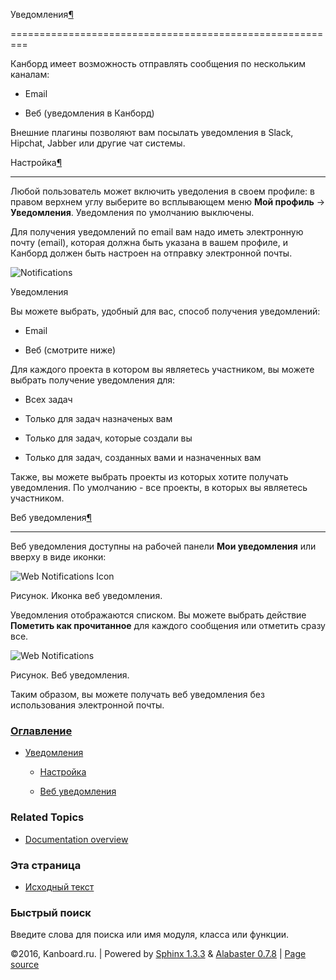 Уведомления[¶](#notifications "Ссылка на этот заголовок")

=========================================================



Канборд имеет возможность отправлять сообщения по нескольким каналам:



-   Email

-   Веб (уведомления в Канборд)



Внешние плагины позволяют вам посылать уведомления в Slack, Hipchat, Jabber или другие чат системы.



Настройка[¶](#configuration "Ссылка на этот заголовок")

-------------------------------------------------------



Любой пользователь может включить уведоления в своем профиле: в правом верхнем углу выберите во всплывающем меню **Мой профиль** -\> **Уведомления**. Уведомления по умолчанию выключены.



Для получения уведомлений по email вам надо иметь электронную почту (email), которая должна быть указана в вашем профиле, и Канборд должен быть настроен на отправку электронной почты.



![Notifications](https://kanboard.net/screenshots/documentation/notifications.png)



Уведомления



Вы можете выбрать, удобный для вас, способ получения уведомлений:



-   Email



-   Веб (смотрите ниже)



Для каждого проекта в котором вы являетесь участником, вы можете выбрать получение уведомления для:



-   Всех задач



-   Только для задач назначеных вам



-   Только для задач, которые создали вы



-   Только для задач, созданных вами и назначенных вам



Также, вы можете выбрать проекты из которых хотите получать уведомления. По умолчанию - все проекты, в которых вы являетесь участником.



Веб уведомления[¶](#web-notifications "Ссылка на этот заголовок")

-----------------------------------------------------------------



Веб уведомления доступны на рабочей панели **Мои уведомления** или вверху в виде иконки:



![Web Notifications Icon](https://kanboard.net/screenshots/documentation/web-notifications-icon.png)



Рисунок. Иконка веб уведомления.



Уведомления отображаются списком. Вы можете выбрать действие **Пометить как прочитанное** для каждого сообщения или отметить сразу все.



![Web Notifications](https://kanboard.net/screenshots/documentation/web-notifications.png)



Рисунок. Веб уведомления.



Таким образом, вы можете получать веб уведомления без использования электронной почты.



### [Оглавление](index.markdown)



-   [Уведомления](#)

    -   [Настройка](#configuration)

    -   [Веб уведомления](#web-notifications)



### Related Topics



-   [Documentation overview](index.markdown)



### Эта страница



-   [Исходный текст](_sources/notifications.txt)



### Быстрый поиск



Введите слова для поиска или имя модуля, класса или функции.



©2016, Kanboard.ru. | Powered by [Sphinx 1.3.3](http://sphinx-doc.org/) & [Alabaster 0.7.8](https://github.com/bitprophet/alabaster) | [Page source](_sources/notifications.txt)

